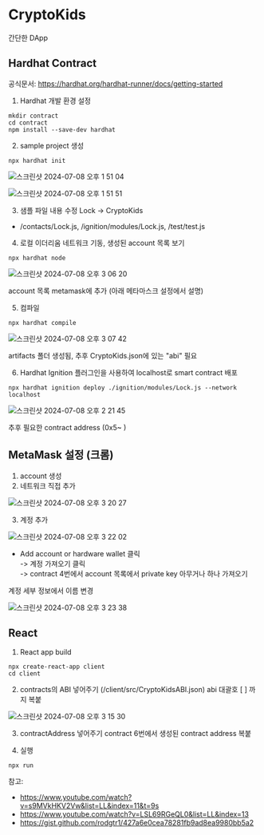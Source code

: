 # CryptoKids
간단한 DApp

## Hardhat Contract 
공식문서: https://hardhat.org/hardhat-runner/docs/getting-started

1. Hardhat 개발 환경 설정
```
mkdir contract
cd contract
npm install --save-dev hardhat
```

2. sample project 생성
```
npx hardhat init
```
![스크린샷 2024-07-08 오후 1 51 04](https://github.com/Suyoung225/CryptoKids/assets/87157566/d24672cc-9a69-439d-8148-3aae6bddcdcc)

![스크린샷 2024-07-08 오후 1 51 51](https://github.com/Suyoung225/CryptoKids/assets/87157566/85a88a70-ecf0-4376-ad3d-72bf8893bc21)

3. 샘플 파일 내용 수정 Lock -> CryptoKids 
- /contacts/Lock.js, /ignition/modules/Lock.js, /test/test.js

4. 로컬 이더리움 네트워크 기동, 생성된 account 목록 보기
```
npx hardhat node
```
![스크린샷 2024-07-08 오후 3 06 20](https://github.com/Suyoung225/CryptoKids/assets/87157566/2402c7cd-d061-4881-9b53-3aadcaacde95)

account 목록 metamask에 추가 (아래 메타마스크 설정에서 설명)

5. 컴파일 
```
npx hardhat compile
```
![스크린샷 2024-07-08 오후 3 07 42](https://github.com/Suyoung225/CryptoKids/assets/87157566/8980899e-e836-4cc6-a2b8-f7f56f39abaf)

artifacts 폴더 생성됨, 추후 CryptoKids.json에 있는 "abi" 필요

6. Hardhat Ignition 플러그인을 사용하여 localhost로 smart contract 배포

```
npx hardhat ignition deploy ./ignition/modules/Lock.js --network localhost
```

![스크린샷 2024-07-08 오후 2 21 45](https://github.com/Suyoung225/CryptoKids/assets/87157566/838770dd-8894-4898-b16f-53bd89cdeab7)

추후 필요한 contract address (0x5~ )

## MetaMask 설정 (크롬)
1. account 생성
2. 네트워크 직접 추가

![스크린샷 2024-07-08 오후 3 20 27](https://github.com/Suyoung225/CryptoKids/assets/87157566/32959a8d-672a-4abb-908d-f5aacd5c7702)

3. 계정 추가

![스크린샷 2024-07-08 오후 3 22 02](https://github.com/Suyoung225/CryptoKids/assets/87157566/3ae36b65-5aa6-4d93-899c-02ccacb04ec2)

+ Add account or hardware wallet 클릭 <br>
-> 계정 가져오기 클릭 <br>
-> contract 4번에서 account 목록에서 private key 아무거나 하나 가져오기

계정 세부 정보에서 이름 변경

![스크린샷 2024-07-08 오후 3 23 38](https://github.com/Suyoung225/CryptoKids/assets/87157566/4023eb57-5438-46e7-9c1e-c92cc279bbf2)


## React
1. React app build
```
npx create-react-app client
cd client
```

2. contracts의 ABI 넣어주기 (/client/src/CryptoKidsABI.json)
abi 대괄호 [ ] 까지 복붙

![스크린샷 2024-07-08 오후 3 15 30](https://github.com/Suyoung225/CryptoKids/assets/87157566/513860a1-2474-4c85-8655-f3d582cc36bc)

3. contractAddress 넣어주기
contract 6번에서 생성된 contract address 복붙

4. 실행

```
npx run
```


참고: 
- https://www.youtube.com/watch?v=s9MVkHKV2Vw&list=LL&index=11&t=9s
- https://www.youtube.com/watch?v=LSL69RGeQL0&list=LL&index=13
- https://gist.github.com/rodgtr1/427a6e0cea78281fb9ad8ea9980bb5a2

